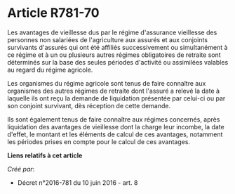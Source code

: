 # Article R781-70

Les avantages de vieillesse dus par le régime d'assurance vieillesse des personnes non salariées de l'agriculture aux assurés
et aux conjoints survivants d'assurés qui ont été affiliés successivement ou simultanément à ce régime et à un ou plusieurs
autres régimes obligatoires de retraite sont déterminés sur la base des seules périodes d'activité ou assimilées valables au
regard du régime agricole.

Les organismes du régime agricole sont tenus de faire connaître aux organismes des autres régimes de retraite dont l'assuré a
relevé la date à laquelle ils ont reçu la demande de liquidation présentée par celui-ci ou par son conjoint survivant, dès
réception de cette demande.

Ils sont également tenus de faire connaître aux régimes concernés, après liquidation des avantages de vieillesse dont la
charge leur incombe, la date d'effet, le montant et les éléments de calcul de ces avantages, notamment les périodes prises en
compte pour le calcul de ces avantages.

**Liens relatifs à cet article**

_Créé par_:

  - Décret n°2016-781 du 10 juin 2016 - art. 8
